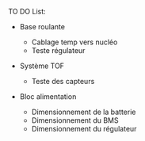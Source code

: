TO DO List:
- Base roulante
	- Cablage temp vers nucléo
	- Teste régulateur
	
- Système TOF
	- Teste des capteurs
	
- Bloc alimentation
	- Dimensionnement de la batterie
	- Dimensionnement du BMS
	- Dimensionnement du régulateur
	